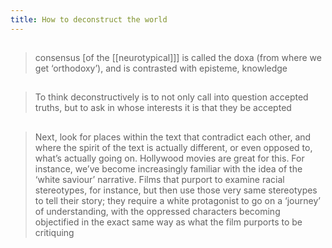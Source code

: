 ```yaml
---
title: How to deconstruct the world
---
```


##
> consensus [of the [[neurotypical]]] is called the doxa (from where we get ‘orthodoxy’), and is contrasted with episteme, knowledge
##
> To think deconstructively is to not only call into question accepted truths, but to ask in whose interests it is that they be accepted
##
> Next, look for places within the text that contradict each other, and where the spirit of the text is actually different, or even opposed to, what’s actually going on. Hollywood movies are great for this. For instance, we’ve become increasingly familiar with the idea of the ‘white saviour’ narrative. Films that purport to examine racial stereotypes, for instance, but then use those very same stereotypes to tell their story; they require a white protagonist to go on a ‘journey’ of understanding, with the oppressed characters becoming objectified in the exact same way as what the film purports to be critiquing
##
